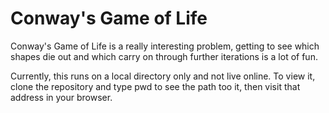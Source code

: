 # Conway's Game of Life

Conway's Game of Life is a really interesting problem, getting to see which shapes die out and which carry on through further iterations is a lot of fun.

Currently, this runs on a local directory only and not live online. To view it, clone the repository and type pwd to see the path too it, then visit that address in your browser.
